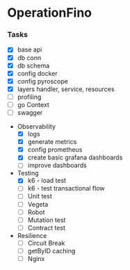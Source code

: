 # OperationFino

### Tasks
- [x] base api
- [x] db conn
- [x] db schema
- [x] config docker
- [x] config pyroscope
- [x] layers handler, service, resources
- [ ] profiling
- [ ] go Context
- [ ] swagger
- Observability
    - [x] logs
	- [x] generate metrics
	- [x] config prometheus
	- [x] create basic grafana dashboards
	- [ ] improve dashboards
- Testing
	- [x] k6 - load test
	- [ ] k6 - test transactional flow
	- [ ] Unit test
	- [ ] Vegeta
	- [ ] Robot
	- [ ] Mutation test
	- [ ] Contract test
- Resilience
	- [ ] Circuit Break
	- [ ] getByID caching
	- [ ] Nginx
